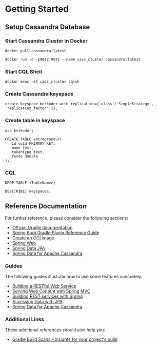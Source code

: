 # Getting Started

## Setup Cassandra Database

### Start Cassandra Cluster in Docker
```
docker pull cassandra:latest

docker run -d -p9042:9042 --name cass_cluster cassandra:latest
```

### Start CQL Shell
```
docker exec -it cass_cluster cqlsh
```

### Create Cassandra keyspace
```
create keyspace bezkoder with replication={'class':'SimpleStrategy', 'replication_factor':1};
```

### Create table in keyspace
```
use bezkoder;
 
CREATE TABLE entrepreneur(
   id uuid PRIMARY KEY,
   name text,
   tokentype text,
   funds double
);
```

### CQL 

```cql
DROP TABLE <TableName>;

DESC[RIBE] keyspaces;
```

## Reference Documentation
For further reference, please consider the following sections:

* [Official Gradle documentation](https://docs.gradle.org)
* [Spring Boot Gradle Plugin Reference Guide](https://docs.spring.io/spring-boot/docs/2.7.5/gradle-plugin/reference/html/)
* [Create an OCI image](https://docs.spring.io/spring-boot/docs/2.7.5/gradle-plugin/reference/html/#build-image)
* [Spring Web](https://docs.spring.io/spring-boot/docs/2.7.5/reference/htmlsingle/#web)
* [Spring Data JPA](https://docs.spring.io/spring-boot/docs/2.7.5/reference/htmlsingle/#data.sql.jpa-and-spring-data)
* [Spring Data for Apache Cassandra](https://docs.spring.io/spring-boot/docs/2.7.5/reference/htmlsingle/#data.nosql.cassandra)

### Guides
The following guides illustrate how to use some features concretely:

* [Building a RESTful Web Service](https://spring.io/guides/gs/rest-service/)
* [Serving Web Content with Spring MVC](https://spring.io/guides/gs/serving-web-content/)
* [Building REST services with Spring](https://spring.io/guides/tutorials/rest/)
* [Accessing Data with JPA](https://spring.io/guides/gs/accessing-data-jpa/)
* [Spring Data for Apache Cassandra](https://spring.io/guides/gs/accessing-data-cassandra/)

### Additional Links
These additional references should also help you:

* [Gradle Build Scans – insights for your project's build](https://scans.gradle.com#gradle)

